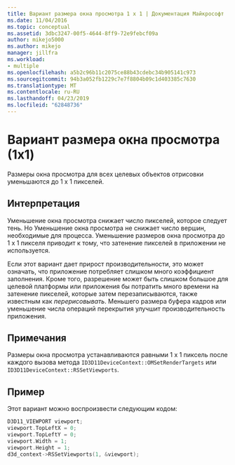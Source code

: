 ```yaml
---
title: Вариант размера окна просмотра 1 x 1 | Документация Майкрософт
ms.date: 11/04/2016
ms.topic: conceptual
ms.assetid: 3dbc3247-00f5-4644-8ff9-72e9febcf09a
author: mikejo5000
ms.author: mikejo
manager: jillfra
ms.workload:
- multiple
ms.openlocfilehash: a5b2c96b11c2075ce88b43cdebc34b905141c973
ms.sourcegitcommit: 94b3a052fb1229c7e7f8804b09c1d403385c7630
ms.translationtype: MT
ms.contentlocale: ru-RU
ms.lasthandoff: 04/23/2019
ms.locfileid: "62848736"
---
```

# <a name="1x1-viewport-size-variant"></a>Вариант размера окна просмотра (1x1)
Размеры окна просмотра для всех целевых объектов отрисовки уменьшаются до 1 x 1 пикселей.

## <a name="interpretation"></a>Интерпретация
 Уменьшение окна просмотра снижает число пикселей, которое следует тень. Но Уменьшение окна просмотра не снижает число вершин, необходимые для процесса. Уменьшение размеров окна просмотра до 1 x 1 пикселя приводит к тому, что затенение пикселей в приложении не используется.

 Если этот вариант дает прирост производительности, это может означать, что приложение потребляет слишком много коэффициент заполнения. Кроме того, разрешение может быть слишком большое для целевой платформы или приложения бы потратить много времени на затенение пикселей, которые затем перезаписываются, также известным как *перерисовывать*. Меньшего размера буфера кадров или уменьшение числа операций перекрытия улучшит производительность приложения.

## <a name="remarks"></a>Примечания
 Размеры окна просмотра устанавливаются равными 1 x 1 пиксель после каждого вызова метода `ID3D11DeviceContext::OMSetRenderTargets` или `ID3D11DeviceContext::RSSetViewports`.

## <a name="example"></a>Пример
 Этот вариант можно воспроизвести следующим кодом:

```cpp
D3D11_VIEWPORT viewport;
viewport.TopLeftX = 0;
viewport.TopLeftY = 0;
viewport.Width = 1;
viewport.Height = 1;
d3d_context->RSSetViewports(1, &viewport);
```
